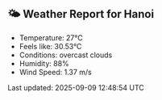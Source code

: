 <!-- WEATHER-START -->
## 🌤 Weather Report for Hanoi

- Temperature: 27°C
- Feels like: 30.53°C
- Conditions: overcast clouds
- Humidity: 88%
- Wind Speed: 1.37 m/s

Last updated: 2025-09-09 12:48:54 UTC
<!-- WEATHER-END -->
